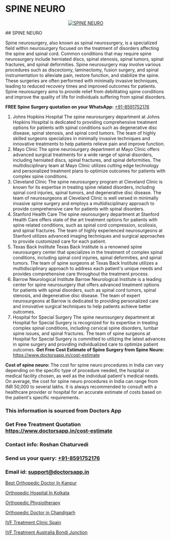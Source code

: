 # SPINE NEURO

<p align="center">
  <a href="null">
    <img src="null" alt="SPINE NEURO">
  </a>
</p>
## SPINE NEURO

Spine neurosurgery, also known as spinal neurosurgery, is a specialized field within neurosurgery focused on the treatment of disorders affecting the spine and spinal cord. Common conditions that may require spine neurosurgery include herniated discs, spinal stenosis, spinal tumors, spinal fractures, and spinal deformities. Spine neurosurgery may involve various procedures such as discectomy, laminectomy, fusion surgery, and spinal instrumentation to alleviate pain, restore function, and stabilize the spine. These surgeries are often performed with minimally invasive techniques, leading to reduced recovery times and improved outcomes for patients. Spine neurosurgery aims to provide relief from debilitating spine conditions and improve the quality of life for individuals suffering from spinal disorders.

**FREE Spine Surgery quotation on your WhatsApp:**  [+91-8591752176](https://api.whatsapp.com/send?phone=8591752176)

1) Johns Hopkins Hospital   The spine neurosurgery department at Johns Hopkins Hospital is dedicated to providing comprehensive treatment options for patients with spinal conditions such as degenerative disc disease, spinal stenosis, and spinal cord tumors. The team of highly skilled surgeons specializes in minimally invasive techniques and innovative treatments to help patients relieve pain and improve function.
2) Mayo Clinic   The spine neurosurgery department at Mayo Clinic offers advanced surgical treatments for a wide range of spinal disorders, including herniated discs, spinal fractures, and spinal deformities. The multidisciplinary team at Mayo Clinic utilizes cutting edge technology and personalized treatment plans to optimize outcomes for patients with complex spine conditions.
3) Cleveland Clinic   The spine neurosurgery program at Cleveland Clinic is known for its expertise in treating spine related disorders, including spinal cord injuries, spinal tumors, and degenerative disc disease. The team of neurosurgeons at Cleveland Clinic is well versed in minimally invasive spine surgery and employs a multidisciplinary approach to provide comprehensive care for patients with spinal disorders.
4) Stanford Health Care   The spine neurosurgery department at Stanford Health Care offers state of the art treatment options for patients with spine related conditions, such as spinal cord compression, scoliosis, and spinal fractures. The team of highly experienced neurosurgeons at Stanford utilizes advanced imaging techniques and surgical approaches to provide customized care for each patient.
5) Texas Back Institute   Texas Back Institute is a renowned spine neurosurgery center that specializes in the treatment of complex spinal conditions, including spinal cord injuries, spinal deformities, and spinal tumors. The team of spine surgeons at Texas Back Institute utilizes a multidisciplinary approach to address each patient's unique needs and provides comprehensive care throughout the treatment process.
6) Barrow Neurological Institute   Barrow Neurological Institute is a leading center for spine neurosurgery that offers advanced treatment options for patients with spinal disorders, such as spinal cord tumors, spinal stenosis, and degenerative disc disease. The team of expert neurosurgeons at Barrow is dedicated to providing personalized care and innovative surgical techniques to help patients achieve better outcomes.
7) Hospital for Special Surgery   The spine neurosurgery department at Hospital for Special Surgery is recognized for its expertise in treating complex spinal conditions, including cervical spine disorders, lumbar spine issues, and spinal fractures. The team of spine surgeons at Hospital for Special Surgery is committed to utilizing the latest advances in spine surgery and providing individualized care to optimize patient outcomes.
**Get Free Cost Estimate of Spine Surgery from Spine Neuro:** https://www.doctorsapp.in/cost-estimate

**Cost of spine neuro:**
The cost for spine neuro procedures in India can vary depending on the specific type of procedure needed, the hospital or medical facility chosen, as well as the individual patient's medical needs. On average, the cost for spine neuro procedures in India can range from INR 50,000 to several lakhs. It is always recommended to consult with a healthcare provider or hospital for an accurate estimate of costs based on the patient's specific requirements.

### This information is sourced from Doctors App 
### Get Free Treatment Quotation https://www.doctorsapp.in/cost-estimate
### Contact info: Roshan Chaturvedi 
### Send us your query: [+91-8591752176](https://api.whatsapp.com/send?phone=8591752176) 
### Email id: support@doctorsapp.in

[Best Orthopedic Doctor In Kanpur](https://www.linkedin.com/pulse/best-orthopedic-doctor-kanpur-knee-replacement-treatment-gbqne?trackingId=WT797%2FJjL%2Bb37xpcsy4S7A%3D%3D&lipi=urn%3Ali%3Apage%3Ad_flagship3_company_admin%3B%2FMzkEXxJRqGf2zEVBOlEsA%3D%3D)

[Orthopedic Hospital In Kolkata](https://www.linkedin.com/pulse/orthopedic-hospital-kolkata-doctorsapp-khulna-jdlqe?trackingId=s%2F4f8WdMHJYoxw%2B1VpENug%3D%3D&lipi=urn%3Ali%3Apage%3Ad_flagship3_company_admin%3BEfzsr1%2BmQ6eR1XkJR7MU1A%3D%3D)

[Orthopedic Physiotherapy](https://medium.com/@vimalrana22/orthopedic-physiotherapy-591046fcb03b)

[Orthopedic Doctor in Chandigarh](https://medium.com/@vimalrana22/orthopedic-doctor-in-chandigarh-2ef95e164ea2)

[IVF Treatment Clinic Spain](https://doctors-apps.github.io/doctorsapp/ivf-treatment-clinic-spain)

[IVF Treatment Australia Bondi Junction](https://doctors-apps.github.io/doctorsapp/ivf-treatment-australia-bondi-junction)

